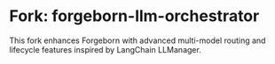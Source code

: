 # Fork: forgeborn-llm-orchestrator

This fork enhances Forgeborn with advanced multi-model routing and lifecycle features inspired by LangChain LLManager.